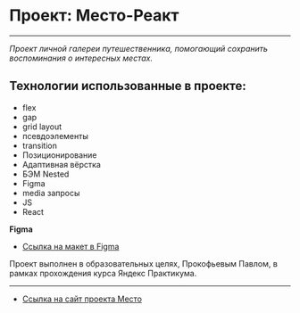 # Проект: Место-Реакт
***
_Проект личной галереи путешественника, помогающий сохранить воспоминания о интересных местах._

## __Технологии использованные в проекте:__

* flex
* gap
* grid layout
* псевдоэлементы
* transition
* Позиционирование
* Адаптивная вёрстка
* БЭМ Nested
* Figma
* media запросы
* JS
* React

**Figma**

* [Ссылка на макет в Figma](https://www.figma.com/file/2cn9N9jSkmxD84oJik7xL7/JavaScript.-Sprint-4?node-id=0%3A1)


Проект выполнен в образовательных целях, Прокофьевым Павлом,
в рамках прохождения курса Яндекс Практикума.

***

* [Ссылка на сайт проекта Место](https://react-mesto-auth-azure.vercel.app) 


